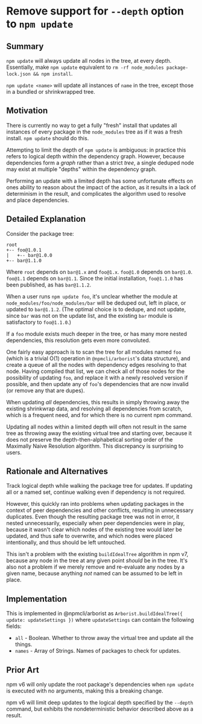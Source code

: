 # Remove support for `--depth` option to `npm update`

## Summary

`npm update` will always update all nodes in the tree, at every depth.
Essentially, make `npm update` equivalent to `rm -rf node_modules
package-lock.json && npm install`.

`npm update <name>` will update all instances of `name` in the tree, except
those in a bundled or shrinkwrapped tree.

## Motivation

There is currently no way to get a fully "fresh" install that updates all
instances of every package in the `node_modules` tree as if it was a fresh
install.  `npm update` should do this.

Attempting to limit the depth of `npm update` is ambiguous: in practice
this refers to logical depth within the dependency graph.  However, because
dependencies form a _graph_ rather than a strict _tree_, a single deduped
node may exist at multiple "depths" within the dependency graph.

Performing an update with a limited depth has some unfortunate effects on
ones ability to reason about the impact of the action, as it results in a
lack of determinism in the result, and complicates the algorithm used to
resolve and place dependencies.

## Detailed Explanation

Consider the package tree:

```
root
+-- foo@1.0.1
|   +-- bar@1.0.0
+-- bar@1.1.0
```

Where `root` depends on `bar@1.x` and `foo@1.x`.  `foo@1.0` depends on
`bar@1.0`.  `foo@1.1` depends on `bar@1.1`.  Since the initial
installation, `foo@1.1.0` has been published, as has `bar@1.1.2`.

When a user runs `npm update foo`, it's unclear whether the module at
`node_modules/foo/node_modules/bar` will be deduped out, left in place,
or updated to `bar@1.1.2`.  (The optimal choice is to dedupe, and not
update, since `bar` was not on the update list, and the existing `bar`
module is satisfactory to `foo@1.1.0`.)

If a `foo` module exists much deeper in the tree, or has many more nested
dependencies, this resolution gets even more convoluted.

One fairly easy approach is to scan the tree for all modules named `foo`
(which is a trivial O(1) operation in `@npmcli/arborist`'s data structure),
and create a queue of all the nodes with dependency edges resolving to that
node.  Having compiled that list, we can check all of those nodes for the
possibility of updating `foo`, and replace it with a newly resolved version
if possible, and then update any of `foo`'s dependencies that are now
invalid (or remove any that are dupes).

When updating _all_ dependencies, this results in simply throwing away the
existing shrinkwrap data, and resolving all dependencies from scratch,
which is a frequent need, and for which there is no current npm command.

Updating all nodes within a limited depth will often not result in the same
tree as throwing away the existing virtual tree and starting over, because
it does not preserve the depth-then-alphabetical sorting order of the
Maximally Naive Resolution algorithm.  This discrepancy is surprising to
users.

## Rationale and Alternatives

Track logical depth while walking the package tree for updates.  If
updating all or a named set, continue walking even if dependency is not
required.

However, this quickly ran into problems when updating packages in the
context of peer dependencies and other conflicts, resulting in unnecessary
duplicates.  Even though the resulting package tree was not in error, it
nested unnecessarily, especially when peer dependencies were in play,
because it wasn't clear which nodes of the existing tree would later be
updated, and thus safe to overwrite, and which nodes were placed
intentionally, and thus should be left untouched.

This isn't a problem with the existing `buildIdealTree` algorithm in npm
v7, because any node in the tree at any given point _should_ be in the
tree.  It's also not a problem if we merely remove and re-evaluate any
nodes by a given name, because anything _not_ named can be assumed to be
left in place.

## Implementation

This is implemented in @npmcli/arborist as `Arborist.buildIdealTree({
update: updateSettings })` where `updateSettings` can contain the following
fields:

- `all` - Boolean.  Whether to throw away the virtual tree and update all
  the things.
- `names` - Array of Strings.  Names of packages to check for updates.

## Prior Art

npm v6 will only update the root package's dependencies when `npm update`
is executed with no arguments, making this a breaking change.

npm v6 will limit deep updates to the logical depth specified by the
`--depth` command, but exhibits the nondeterministic behavior described
above as a result.
